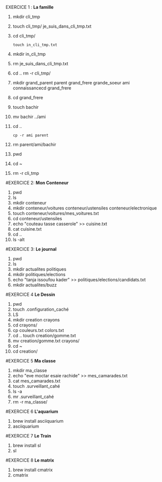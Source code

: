 EXERCICE 1 : **La famille**
 1. mkdir cli_tmp
 2. touch cli_tmp/ je_suis_dans_cli_tmp.txt
 3. cd cli_tmp/
  
        touch in_cli_tmp.txt
4. mkdir in_cli_tmp
5. rm je_suis_dans_cli_tmp.txt
6. cd ..
       rm -r cli_tmp/
 7. mkdir grand_parent parent grand_frere  grande_soeur ami connaissancecd grand_frere
 8. cd grand_frere
 9. touch bachir
 10. mv bachir ../ami
11. cd ..

        cp -r ami parent
 12. rm parent/ami/bachir
 13. pwd
 14. cd ~
 15. rm -r cli_tmp

 #EXERCICE 2: **Mon Conteneur**
1. pwd
2. ls
3. mkdir conteneur
4. mkdir conteneur/voitures conteneur/ustensiles conteneur/electronique
5. touch conteneur/voitures/mes_voitures.txt
6. cd conteneur/ustensiles
7. echo "couteau tasse casserole" >> cuisine.txt
8. cat cuisine.txt 
9.  cd ..
10. ls -alt


#EXERCICE 3: **Le journal**
1. pwd 
2. ls
3. mkdir actualites politiques 
4. mkdir politiques/elections
5. echo "tanja issoufou kader" >> politiques/elections/candidats.txt 
6. mkdir  actualites/buzz


  #EXERCICE 4 **Le Dessin**
1. pwd
2. touch .configuration_caché
3. LS
4. mkdir creation crayons
5. cd crayons/
6. cp couleurs.txt colors.txt
7. cd ..
 touch creation/gomme.txt
8. mv creation/gomme.txt  crayons/
9. cd ~
10. cd creation/

 #EXERCICE 5 **Ma classe**
1. mkdir ma_classe
2. echo "eve moctar esaie rachide" >> mes_camarades.txt
3. cat mes_camarades.txt 
4. touch .surveillant_cahé
5. ls -a
6. mr .surveillant_cahé 
7. rm -r ma_classe/

#EXERCICE 6 **L'aquarium**
1. brew install asciiquarium
2. asciiquarium

#EXERCICE 7 **Le Train**
1. brew install sl 
2. sl 

#EXERCICE 8 **Le matrix**
1. brew install cmatrix
2. cmatrix
